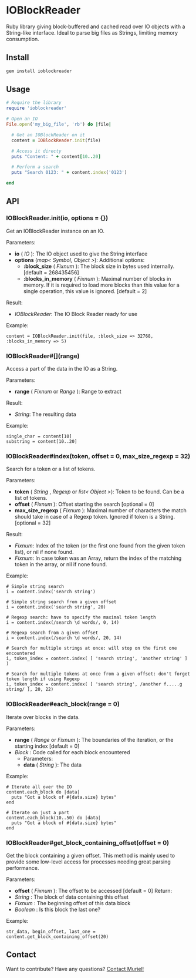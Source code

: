 IOBlockReader
=============

Ruby library giving block-buffered and cached read over IO objects with a String-like interface. Ideal to parse big files as Strings, limiting memory consumption.

## Install

``` bash
gem install ioblockreader
```

## Usage

``` ruby
# Require the library
require 'ioblockreader'

# Open an IO
File.open('my_big_file', 'rb') do |file|

  # Get an IOBlockReader on it
  content = IOBlockReader.init(file)

  # Access it directy
  puts "Content: " + content[10..20]

  # Perform a search
  puts "Search 0123: " + content.index('0123')

end
```

## API

### IOBlockReader.init(io, options = {})

Get an IOBlockReader instance on an IO.

Parameters:
* **io** ( _IO_ ): The IO object used to give the String interface
* **options** (<em>map< Symbol, Object ></em>): Additional options:
  * **:block_size** ( _Fixnum_ ): The block size in bytes used internally. [default = 268435456]
  * **:blocks_in_memory** ( _Fixnum_ ): Maximal number of blocks in memory. If it is required to load more blocks than this value for a single operation, this value is ignored. [default = 2]

Result:
* _IOBlockReader_: The IO Block Reader ready for use

Example:
```
content = IOBlockReader.init(file, :block_size => 32768, :blocks_in_memory => 5)
```

### IOBlockReader#\[\](range)

Access a part of the data in the IO as a String.

Parameters:
* **range** ( _Fixnum_ or _Range_ ): Range to extract

Result:
* _String_: The resulting data

Example:
```
single_char = content[10]
substring = content[10..20]
```

### IOBlockReader#index(token, offset = 0, max_size_regexp = 32)

Search for a token or a list of tokens.

Parameters:
* **token** ( _String_ , _Regexp_ or <em>list< Object ></em>): Token to be found. Can be a list of tokens.
* **offset** ( _Fixnum_ ): Offset starting the search [optional = 0]
* **max_size_regexp** ( _Fixnum_ ): Maximal number of characters the match should take in case of a Regexp token. Ignored if token is a String. [optional = 32]

Result:
* _Fixnum_: Index of the token (or the first one found from the given token list), or nil if none found.
* _Fixnum_: In case token was an Array, return the index of the matching token in the array, or nil if none found.

Example:
```
# Simple string search
i = content.index('search string')

# Simple string search from a given offset
i = content.index('search string', 20)

# Regexp search: have to specify the maximal token length
i = content.index(/search \d words/, 0, 14)

# Regexp search from a given offset
i = content.index(/search \d words/, 20, 14)

# Search for multiple strings at once: will stop on the first one encountered
i, token_index = content.index( [ 'search string', 'another string' ] )

# Search for multiple tokens at once from a given offset: don't forget token length if using Regexp
i, token_index = content.index( [ 'search string', /another f.....g string/ ], 20, 22)
```

### IOBlockReader#each_block(range = 0)

Iterate over blocks in the data.

Parameters:
* **range** ( _Range_ or _Fixnum_ ): The boundaries of the iteration, or the starting index [default = 0]
* _Block_ : Code called for each block encountered
  * Parameters:
  * **data** ( _String_ ): The data

Example:
```
# Iterate all over the IO
content.each_block do |data|
  puts "Got a block of #{data.size} bytes"
end

# Iterate on just a part
content.each_block(10..50) do |data|
  puts "Got a block of #{data.size} bytes"
end

```

### IOBlockReader#get_block_containing_offset(offset = 0)

Get the block containing a given offset.
This method is mainly used to provide some low-level access for processes needing great parsing performance.

Parameters:
* **offset** ( _Fixnum_ ): The offset to be accessed [default = 0]
Return:
* _String_ : The block of data containing this offset
* _Fixnum_ : The beginning offset of this data block
* _Boolean_ : Is this block the last one?

Example:
```
str_data, begin_offset, last_one = content.get_block_containing_offset(20)
```

## Contact

Want to contribute? Have any questions? [Contact Muriel!](mailto:muriel@x-aeon.com)
